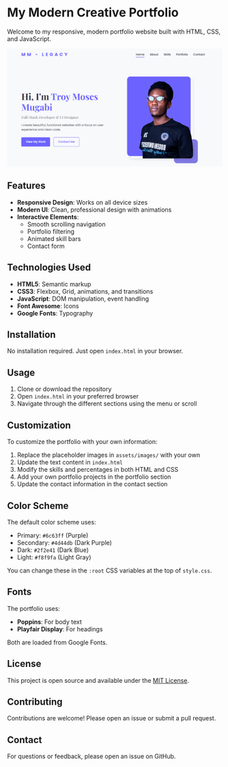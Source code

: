 # My Modern Creative Portfolio

Welcome to my responsive, modern portfolio website built with HTML, CSS, and JavaScript.

![Portfolio Screenshot](assets/images/portfolio-screenshot.png)

## Features

- **Responsive Design**: Works on all device sizes
- **Modern UI**: Clean, professional design with animations
- **Interactive Elements**: 
  - Smooth scrolling navigation
  - Portfolio filtering
  - Animated skill bars
  - Contact form

## Technologies Used

- **HTML5**: Semantic markup
- **CSS3**: Flexbox, Grid, animations, and transitions
- **JavaScript**: DOM manipulation, event handling
- **Font Awesome**: Icons
- **Google Fonts**: Typography

## Installation

No installation required. Just open `index.html` in your browser.

## Usage

1. Clone or download the repository
2. Open `index.html` in your preferred browser
3. Navigate through the different sections using the menu or scroll

## Customization

To customize the portfolio with your own information:

1. Replace the placeholder images in `assets/images/` with your own
2. Update the text content in `index.html`
3. Modify the skills and percentages in both HTML and CSS
4. Add your own portfolio projects in the portfolio section
5. Update the contact information in the contact section

## Color Scheme

The default color scheme uses:

- Primary: `#6c63ff` (Purple)
- Secondary: `#4d44db` (Dark Purple)
- Dark: `#2f2e41` (Dark Blue)
- Light: `#f8f9fa` (Light Gray)

You can change these in the `:root` CSS variables at the top of `style.css`.

## Fonts

The portfolio uses:

- **Poppins**: For body text
- **Playfair Display**: For headings

Both are loaded from Google Fonts.

## License

This project is open source and available under the [MIT License](LICENSE).

## Contributing

Contributions are welcome! Please open an issue or submit a pull request.

## Contact

For questions or feedback, please open an issue on GitHub.